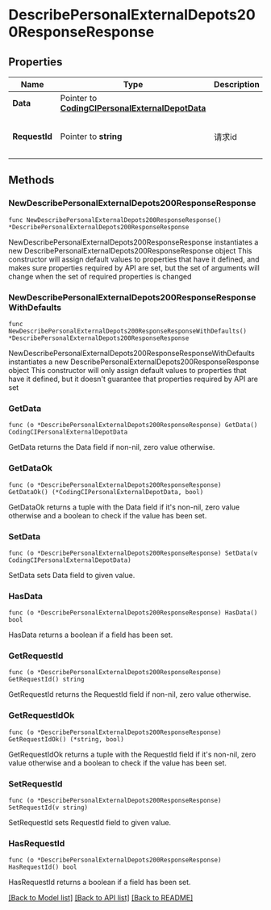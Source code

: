 # DescribePersonalExternalDepots200ResponseResponse

## Properties

Name | Type | Description | Notes
------------ | ------------- | ------------- | -------------
**Data** | Pointer to [**CodingCIPersonalExternalDepotData**](CodingCIPersonalExternalDepotData.md) |  | [optional] 
**RequestId** | Pointer to **string** | 请求id | [optional] [default to "xxxxx"]

## Methods

### NewDescribePersonalExternalDepots200ResponseResponse

`func NewDescribePersonalExternalDepots200ResponseResponse() *DescribePersonalExternalDepots200ResponseResponse`

NewDescribePersonalExternalDepots200ResponseResponse instantiates a new DescribePersonalExternalDepots200ResponseResponse object
This constructor will assign default values to properties that have it defined,
and makes sure properties required by API are set, but the set of arguments
will change when the set of required properties is changed

### NewDescribePersonalExternalDepots200ResponseResponseWithDefaults

`func NewDescribePersonalExternalDepots200ResponseResponseWithDefaults() *DescribePersonalExternalDepots200ResponseResponse`

NewDescribePersonalExternalDepots200ResponseResponseWithDefaults instantiates a new DescribePersonalExternalDepots200ResponseResponse object
This constructor will only assign default values to properties that have it defined,
but it doesn't guarantee that properties required by API are set

### GetData

`func (o *DescribePersonalExternalDepots200ResponseResponse) GetData() CodingCIPersonalExternalDepotData`

GetData returns the Data field if non-nil, zero value otherwise.

### GetDataOk

`func (o *DescribePersonalExternalDepots200ResponseResponse) GetDataOk() (*CodingCIPersonalExternalDepotData, bool)`

GetDataOk returns a tuple with the Data field if it's non-nil, zero value otherwise
and a boolean to check if the value has been set.

### SetData

`func (o *DescribePersonalExternalDepots200ResponseResponse) SetData(v CodingCIPersonalExternalDepotData)`

SetData sets Data field to given value.

### HasData

`func (o *DescribePersonalExternalDepots200ResponseResponse) HasData() bool`

HasData returns a boolean if a field has been set.

### GetRequestId

`func (o *DescribePersonalExternalDepots200ResponseResponse) GetRequestId() string`

GetRequestId returns the RequestId field if non-nil, zero value otherwise.

### GetRequestIdOk

`func (o *DescribePersonalExternalDepots200ResponseResponse) GetRequestIdOk() (*string, bool)`

GetRequestIdOk returns a tuple with the RequestId field if it's non-nil, zero value otherwise
and a boolean to check if the value has been set.

### SetRequestId

`func (o *DescribePersonalExternalDepots200ResponseResponse) SetRequestId(v string)`

SetRequestId sets RequestId field to given value.

### HasRequestId

`func (o *DescribePersonalExternalDepots200ResponseResponse) HasRequestId() bool`

HasRequestId returns a boolean if a field has been set.


[[Back to Model list]](../README.md#documentation-for-models) [[Back to API list]](../README.md#documentation-for-api-endpoints) [[Back to README]](../README.md)


